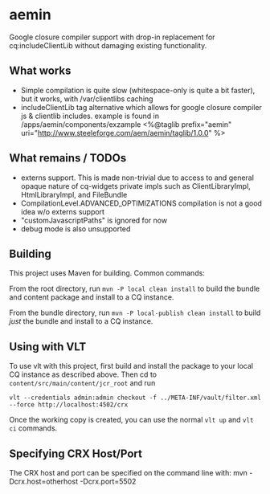 aemin
========

Google closure compiler support with drop-in replacement for cq:includeClientLib without damaging existing functionality.

What works
----------
- Simple compilation is quite slow (whitespace-only is quite a bit faster), but it works, with /var/clientlibs caching
- includeClientLib tag alternative which allows for google closure compiler js & clientlib includes. example is found in /apps/aemin/components/exzample
    <%@taglib prefix="aemin" uri="http://www.steeleforge.com/aem/aemin/taglib/1.0.0" %>


What remains / TODOs
--------------------
- externs support. This is made non-trivial due to access to and general opaque nature of cq-widgets private impls such as ClientLibraryImpl, HtmlLibraryImpl, and FileBundle
- CompilationLevel.ADVANCED_OPTIMIZATIONS compilation is not a good idea w/o externs support
- "customJavascriptPaths" is ignored for now
- debug mode is also unsupported

Building
--------

This project uses Maven for building. Common commands:

From the root directory, run ``mvn -P local clean install`` to build the bundle and content package and install to a CQ instance.

From the bundle directory, run ``mvn -P local-publish clean install`` to build *just* the bundle and install to a CQ instance.

Using with VLT
--------------

To use vlt with this project, first build and install the package to your local CQ instance as described above. Then cd to `content/src/main/content/jcr_root` and run

    vlt --credentials admin:admin checkout -f ../META-INF/vault/filter.xml --force http://localhost:4502/crx

Once the working copy is created, you can use the normal ``vlt up`` and ``vlt ci`` commands.

Specifying CRX Host/Port
------------------------

The CRX host and port can be specified on the command line with:
mvn -Dcrx.host=otherhost -Dcrx.port=5502 <goals>


